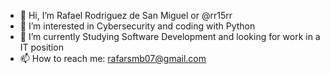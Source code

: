 - 👋 Hi, I’m Rafael Rodriguez de San Miguel or @rr15rr
- 👀 I’m interested in Cybersecurity and coding with Python
- 🌱 I’m currently Studying Software Development and looking for work in a IT position
- 📫 How to reach me: rafarsmb07@gmail.com

<!---
rr15rr/rr15rr is a ✨ special ✨ repository because its `README.md` (this file) appears on your GitHub profile.
You can click the Preview link to take a look at your changes.
--->

